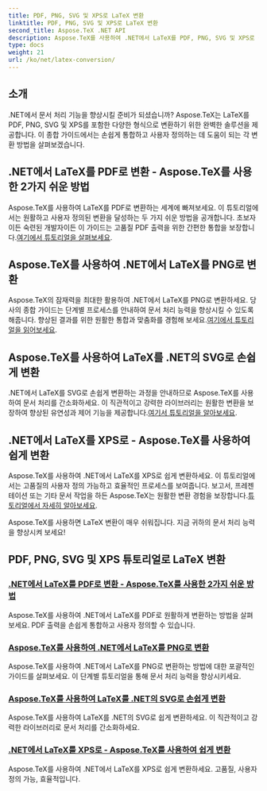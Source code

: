 ```yaml
---
title: PDF, PNG, SVG 및 XPS로 LaTeX 변환
linktitle: PDF, PNG, SVG 및 XPS로 LaTeX 변환
second_title: Aspose.TeX .NET API
description: Aspose.TeX를 사용하여 .NET에서 LaTeX를 PDF, PNG, SVG 및 XPS로 원활하게 변환합니다. 맞춤형 고품질 PDF 출력을 위한 간편한 통합입니다.
type: docs
weight: 21
url: /ko/net/latex-conversion/
---
```

## 소개

.NET에서 문서 처리 기능을 향상시킬 준비가 되셨습니까? Aspose.TeX는 LaTeX를 PDF, PNG, SVG 및 XPS를 포함한 다양한 형식으로 변환하기 위한 완벽한 솔루션을 제공합니다. 이 종합 가이드에서는 손쉽게 통합하고 사용자 정의하는 데 도움이 되는 각 변환 방법을 살펴보겠습니다.

## .NET에서 LaTeX를 PDF로 변환 - Aspose.TeX를 사용한 2가지 쉬운 방법

 Aspose.TeX를 사용하여 LaTeX를 PDF로 변환하는 세계에 빠져보세요. 이 튜토리얼에서는 원활하고 사용자 정의된 변환을 달성하는 두 가지 쉬운 방법을 공개합니다. 초보자이든 숙련된 개발자이든 이 가이드는 고품질 PDF 출력을 위한 간편한 통합을 보장합니다.[여기에서 튜토리얼을 살펴보세요](./to-pdf/).

## Aspose.TeX를 사용하여 .NET에서 LaTeX를 PNG로 변환

 Aspose.TeX의 잠재력을 최대한 활용하여 .NET에서 LaTeX를 PNG로 변환하세요. 당사의 종합 가이드는 단계별 프로세스를 안내하여 문서 처리 능력을 향상시킬 수 있도록 해줍니다. 향상된 결과를 위한 원활한 통합과 맞춤화를 경험해 보세요.[여기에서 튜토리얼을 읽어보세요](./to-png/).

## Aspose.TeX를 사용하여 LaTeX를 .NET의 SVG로 손쉽게 변환

 .NET에서 LaTeX를 SVG로 손쉽게 변환하는 과정을 안내하므로 Aspose.TeX를 사용하여 문서 처리를 간소화하세요. 이 직관적이고 강력한 라이브러리는 원활한 변환을 보장하여 향상된 유연성과 제어 기능을 제공합니다.[여기서 튜토리얼을 알아보세요](./to-svg/).

## .NET에서 LaTeX를 XPS로 - Aspose.TeX를 사용하여 쉽게 변환

 Aspose.TeX를 사용하여 .NET에서 LaTeX를 XPS로 쉽게 변환하세요. 이 튜토리얼에서는 고품질의 사용자 정의 가능하고 효율적인 프로세스를 보여줍니다. 보고서, 프레젠테이션 또는 기타 문서 작업을 하든 Aspose.TeX는 원활한 변환 경험을 보장합니다.[튜토리얼에서 자세히 알아보세요](./to-xps/).

Aspose.TeX를 사용하면 LaTeX 변환이 매우 쉬워집니다. 지금 귀하의 문서 처리 능력을 향상시켜 보세요!
## PDF, PNG, SVG 및 XPS 튜토리얼로 LaTeX 변환
### [.NET에서 LaTeX를 PDF로 변환 - Aspose.TeX를 사용한 2가지 쉬운 방법](./to-pdf/)
Aspose.TeX를 사용하여 .NET에서 LaTeX를 PDF로 원활하게 변환하는 방법을 살펴보세요. PDF 출력을 손쉽게 통합하고 사용자 정의할 수 있습니다.
### [Aspose.TeX를 사용하여 .NET에서 LaTeX를 PNG로 변환](./to-png/)
Aspose.TeX를 사용하여 .NET에서 LaTeX를 PNG로 변환하는 방법에 대한 포괄적인 가이드를 살펴보세요. 이 단계별 튜토리얼을 통해 문서 처리 능력을 향상시키세요.
### [Aspose.TeX를 사용하여 LaTeX를 .NET의 SVG로 손쉽게 변환](./to-svg/)
Aspose.TeX를 사용하여 LaTeX를 .NET의 SVG로 쉽게 변환하세요. 이 직관적이고 강력한 라이브러리로 문서 처리를 간소화하세요.
### [.NET에서 LaTeX를 XPS로 - Aspose.TeX를 사용하여 쉽게 변환](./to-xps/)
Aspose.TeX를 사용하여 .NET에서 LaTeX를 XPS로 쉽게 변환하세요. 고품질, 사용자 정의 가능, 효율적입니다.